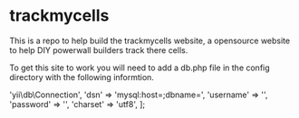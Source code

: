 # trackmycells
This is a repo to help build the trackmycells website, a opensource website to 
help DIY powerwall builders track there cells.

To get this site to work you will need to add a db.php file in the config 
directory with the following informtion.

<?php

return [
    'class' => 'yii\db\Connection',
    'dsn' => 'mysql:host=<database location>;dbname=<database name>',
    'username' => '<username>',
    'password' => '<password>',
    'charset' => 'utf8',
];

